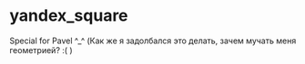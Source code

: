# yandex_square
Special for Pavel ^_^
(Как же я задолбался это делать, зачем мучать меня геометрией? :( )
